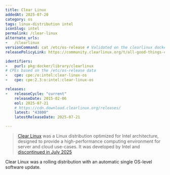 ```yaml
---
title: Clear Linux
addedAt: 2025-07-20
category: os
tags: linux-distribution intel
iconSlug: intel
permalink: /clear-linux
alternate_urls:
-   /clearlinux
versionCommand: cat /etc/os-release # Validated on the clearlinux docker image
releasePolicyLink: https://community.clearlinux.org/t/all-good-things-come-to-an-end-shutting-down-clear-linux-os/10716

identifiers:
-   purl: pkg:docker/library/clearlinux
# CPEs based on the /etc/os-release data
-   cpe: cpe:/o:intel:clear-linux-os
-   cpe: cpe:2.3:o:intel:clear-linux-os

releases:
-   releaseCycle: "current"
    releaseDate: 2015-02-06
    eol: 2025-07-21
    # https://cdn.download.clearlinux.org/releases/
    latest: "43800"
    latestReleaseDate: 2025-07-21

---
```


> [Clear Linux](https://clearlinux.org) was a Linux distribution optimized for
> Intel architecture, designed to provide a high-performance computing
> environment for server and cloud use-cases. It was developed by Intel and
> [discontinued in July 2025](https://community.clearlinux.org/t/10716/6)

Clear Linux was a rolling distribution with an automatic single OS-level
software update.
